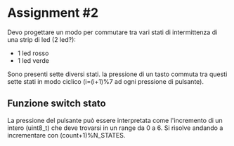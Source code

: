 # Assignment \#2

Devo progettare un modo per commutare tra vari stati di intermittenza di una strip di led (2 led?):

- 1 led rosso
- 1 led verde

Sono presenti sette diversi stati. la pressione di un tasto commuta tra questi sette stati in modo ciclico (i=(i+1)%7 ad ogni pressione di pulsante).

## Funzione switch stato

La pressione del pulsante può essere interpretata come l'incremento di un intero (uint8\_t) che deve trovarsi in un range da 0 a 6. Si risolve andando a incrementare con (count+1)%N\_STATES.
